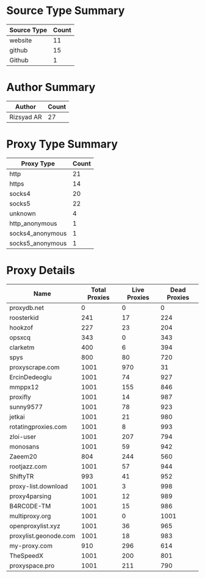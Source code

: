 # Source Type Summary

| Source Type | Count |
|-------------|-------|
| website | 11 |
| github | 15 |
| Github | 1 |


# Author Summary

| Author | Count |
|--------|-------|
| Rizsyad AR | 27 |


# Proxy Type Summary

| Proxy Type | Count |
|------------|-------|
| http | 21 |
| https | 14 |
| socks4 | 20 |
| socks5 | 22 |
| unknown | 4 |
| http_anonymous | 1 |
| socks4_anonymous | 1 |
| socks5_anonymous | 1 |


# Proxy Details

| Name | Total Proxies | Live Proxies | Dead Proxies |
|------|---------------|--------------|---------------|
| proxydb.net | 0 | 0 | 0 |
| roosterkid | 241 | 17 | 224 |
| hookzof | 227 | 23 | 204 |
| opsxcq | 343 | 0 | 343 |
| clarketm | 400 | 6 | 394 |
| spys | 800 | 80 | 720 |
| proxyscrape.com | 1001 | 970 | 31 |
| ErcinDedeoglu | 1001 | 74 | 927 |
| mmppx12 | 1001 | 155 | 846 |
| proxifly | 1001 | 14 | 987 |
| sunny9577 | 1001 | 78 | 923 |
| jetkai | 1001 | 21 | 980 |
| rotatingproxies.com | 1001 | 8 | 993 |
| zloi-user | 1001 | 207 | 794 |
| monosans | 1001 | 59 | 942 |
| Zaeem20 | 804 | 244 | 560 |
| rootjazz.com | 1001 | 57 | 944 |
| ShiftyTR | 993 | 41 | 952 |
| proxy-list.download | 1001 | 3 | 998 |
| proxy4parsing | 1001 | 12 | 989 |
| B4RC0DE-TM | 1001 | 15 | 986 |
| multiproxy.org | 1001 | 0 | 1001 |
| openproxylist.xyz | 1001 | 36 | 965 |
| proxylist.geonode.com | 1001 | 18 | 983 |
| my-proxy.com | 910 | 296 | 614 |
| TheSpeedX | 1001 | 200 | 801 |
| proxyspace.pro | 1001 | 211 | 790 |
